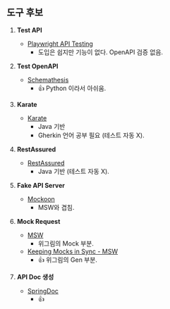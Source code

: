 ## 도구 후보

1. **Test API**
    - [Playwright API Testing](https://playwright.dev/docs/api-testing#introduction)
        - 도입은 쉽지만 기능이 없다. OpenAPI 검증 없음.

2. **Test OpenAPI**
    - [Schemathesis](https://github.com/schemathesis/schemathesis)
        - 👍 Python 이라서 아쉬움.

3. **Karate**
    - [Karate](https://github.com/karatelabs/karate?tab=readme-ov-file)
        - Java 기반
        - Gherkin 언어 공부 필요 (테스트 자동 X).

4. **RestAssured**
    - [RestAssured](https://github.com/rest-assured/rest-assured)
        - Java 기반 (테스트 자동 X).

5. **Fake API Server**
    - [Mockoon](https://github.com/mockoon/mockoon)
        - MSW와 겹침.

6. **Mock Request**
    - [MSW](https://mswjs.io/)
        - 위그림의 Mock 부분.
    - [Keeping Mocks in Sync - MSW](https://mswjs.io/docs/recipes/keeping-mocks-in-sync/)
        - 👍 위그림의 Gen 부분.

7. **API Doc 생성**
    - [SpringDoc](https://springdoc.org/)
        - 👍